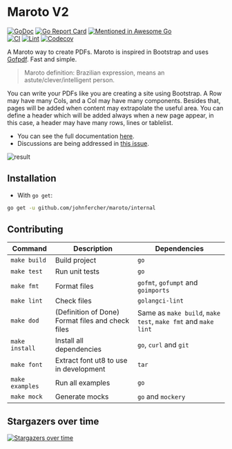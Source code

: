 # Maroto V2

[![GoDoc](https://godoc.org/github.com/johnfercher/maroto?status.svg)](https://godoc.org/github.com/johnfercher/maroto)
[![Go Report Card](https://goreportcard.com/badge/github.com/johnfercher/maroto)](https://goreportcard.com/report/github.com/johnfercher/maroto)
[![Mentioned in Awesome Go](https://awesome.re/mentioned-badge.svg)](https://github.com/avelino/awesome-go#template-engines)  
[![CI](https://github.com/johnfercher/maroto/actions/workflows/goci.yml/badge.svg)](https://github.com/johnfercher/maroto/actions/workflows/goci.yml)
[![Lint](https://github.com/johnfercher/maroto/actions/workflows/golangci-lint.yml/badge.svg)](https://github.com/johnfercher/maroto/actions/workflows/golangci-lint.yml)
[![Codecov](https://img.shields.io/codecov/c/github/johnfercher/maroto)](https://codecov.io/gh/johnfercher/maroto)

A Maroto way to create PDFs. Maroto is inspired in Bootstrap and uses [Gofpdf](https://github.com/jung-kurt/gofpdf). Fast and simple.

> Maroto definition: Brazilian expression, means an astute/clever/intelligent person.

You can write your PDFs like you are creating a site using Bootstrap. A Row may have many Cols, and a Col may have many components. 
Besides that, pages will be added when content may extrapolate the useful area. You can define a header which will be added
always when a new page appear, in this case, a header may have many rows, lines or tablelist. 

* You can see the full documentation [here](https://maroto.io/).
* Discussions are being addressed in [this issue](https://github.com/johnfercher/maroto/issues/257).

![result](docs/assets/images/result.png)

## Installation

* With `go get`:

```bash
go get -u github.com/johnfercher/maroto/internal
```

## Contributing

| Command         | Description                                       | Dependencies                                                  |
|-----------------|---------------------------------------------------|---------------------------------------------------------------|
| `make build`    | Build project                                     | `go`                                                          |
| `make test`     | Run unit tests                                    | `go`                                                          |
| `make fmt`      | Format files                                      | `gofmt`, `gofumpt` and `goimports`                            |
| `make lint`     | Check files                                       | `golangci-lint`                                               |
| `make dod`      | (Definition of Done) Format files and check files | Same as `make build`, `make test`, `make fmt` and `make lint` | 
| `make install`  | Install all dependencies                          | `go`, `curl` and `git`                                        |
| `make font`     | Extract font ut8 to use in development            | `tar`                                                         |
| `make examples` | Run all examples                                  | `go`                                                          |
| `make mock`     | Generate mocks                                    | `go` and `mockery`                                            |



## Stargazers over time

[![Stargazers over time](https://starchart.cc/johnfercher/maroto.svg)](https://starchart.cc/johnfercher/maroto)
